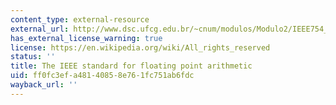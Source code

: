 ```yaml
---
content_type: external-resource
external_url: http://www.dsc.ufcg.edu.br/~cnum/modulos/Modulo2/IEEE754_2008.pdf
has_external_license_warning: true
license: https://en.wikipedia.org/wiki/All_rights_reserved
status: ''
title: The IEEE standard for floating point arithmetic
uid: ff0fc3ef-a481-4085-8e76-1fc751ab6fdc
wayback_url: ''
---
```

